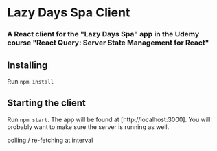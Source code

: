 # Lazy Days Spa Client

### A React client for the "Lazy Days Spa" app in the Udemy course "React Query: Server State Management for React"

## Installing

Run `npm install`

## Starting the client

Run `npm start`. The app will be found at [http://localhost:3000]. You will probably want to make sure the server is running as well.

polling / re-fetching at interval
